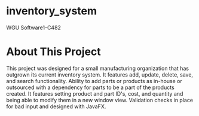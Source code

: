 # inventory_system
WGU Software1-C482

# About This Project
This project was designed for a small manufacturing 
organization that has outgrown its current inventory 
system. It features add, update, delete, save, and 
search functionality. Ability to add parts or products 
as in-house or outsourced with a dependency for 
parts to be a part of the products created. It features 
setting product and part ID's, cost, and quantity and 
being able to modify them in a new window view. 
Validation checks in place for bad input and designed 
with JavaFX.

